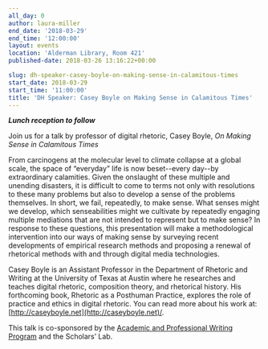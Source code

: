 ```yaml
---
all_day: 0
author: laura-miller
end_date: '2018-03-29'
end_time: '12:00:00'
layout: events
location: 'Alderman Library, Room 421'
published-date: 2018-03-26 13:16:22+00:00

slug: dh-speaker-casey-boyle-on-making-sense-in-calamitous-times
start_date: 2018-03-29
start_time: '11:00:00'
title: 'DH Speaker: Casey Boyle on Making Sense in Calamitous Times'
---
```


_**Lunch reception to follow**_

Join us for a talk by professor of digital rhetoric, Casey Boyle, _On Making Sense in Calamitous Times_

From carcinogens at the molecular level to climate collapse at a global scale, the space of “everyday” life is now beset--every day--by extraordinary calamities. Given the onslaught of these multiple and unending disasters, it is difficult to come to terms not only with resolutions to these many problems but also to develop a sense of the problems themselves. In short, we fail, repeatedly, to make sense. What senses might we develop, which senseabilities might we cultivate by repeatedly engaging multiple mediations that are not intended to represent but to make sense? In response to these questions, this presentation will make a methodological intervention into our ways of making sense by surveying recent
developments of empirical research methods and proposing a renewal of rhetorical methods with and through digital media technologies.

Casey Boyle is an Assistant Professor in the Department of Rhetoric and Writing at the University of Texas at Austin where he researches and teaches digital rhetoric, composition theory, and rhetorical history. His forthcoming book, Rhetoric as a Posthuman Practice, explores the role of practice and ethics in digital rhetoric. You can read more about his work at: [http://caseyboyle.net](http://caseyboyle.net)/.

This talk is co-sponsored by the [Academic and Professional Writing Program](http://professionalwriting.as.virginia.edu/) and the Scholars’ Lab.
